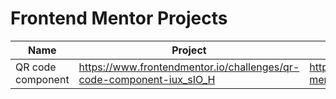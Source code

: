 # Frontend Mentor Projects

| Name | Project | Mine |
| --- | --- | --- |
| QR code component | https://www.frontendmentor.io/challenges/qr-code-component-iux_sIO_H | https://cotyhamilton.github.io/frontend-mentor/qr-code-component |